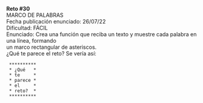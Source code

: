 **Reto #30**  
MARCO DE PALABRAS   
Fecha publicación enunciado: 26/07/22  
Dificultad: FÁCIL  
Enunciado: Crea una función que reciba un texto y muestre cada palabra en una línea, formando  
un marco rectangular de asteriscos.  
¿Qué te parece el reto? Se vería así:
```
 **********
 * ¿Qué   *
 * te     *
 * parece *
 * el     *
 * reto?  *
 **********
 ```

